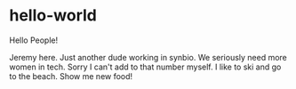 # hello-world

Hello People!

Jeremy here. Just another dude working in synbio. We seriously need more women in tech.
Sorry I can't add to that number myself. I like to ski and go to the beach. Show me new food!
